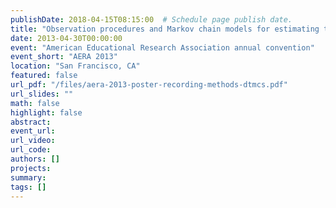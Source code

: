 ```yaml
---
publishDate: 2018-04-15T08:15:00  # Schedule page publish date.
title: "Observation procedures and Markov chain models for estimating the prevalence and incidence of a behavior"
date: 2013-04-30T00:00:00
event: "American Educational Research Association annual convention"
event_short: "AERA 2013"
location: "San Francisco, CA"
featured: false
url_pdf: "/files/aera-2013-poster-recording-methods-dtmcs.pdf"
url_slides: ""
math: false
highlight: false
abstract: 
event_url: 
url_video: 
url_code: 
authors: []
projects: 
summary: 
tags: []
---
```

